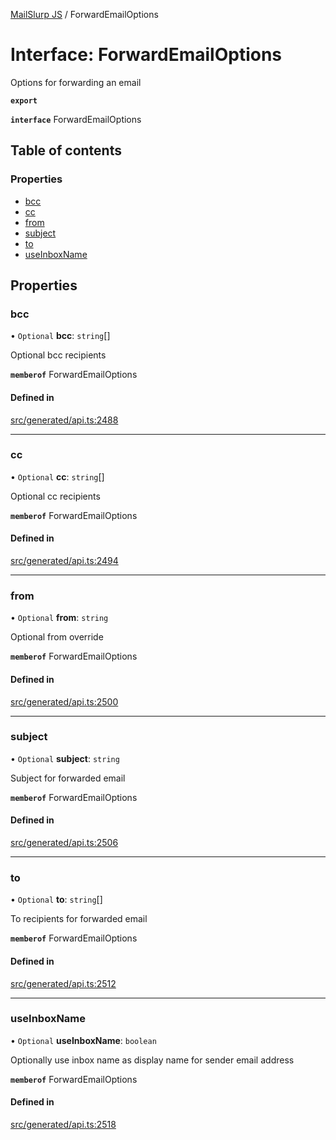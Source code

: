 [MailSlurp JS](../README.md) / ForwardEmailOptions

# Interface: ForwardEmailOptions

Options for forwarding an email

**`export`**

**`interface`** ForwardEmailOptions

## Table of contents

### Properties

- [bcc](ForwardEmailOptions.md#bcc)
- [cc](ForwardEmailOptions.md#cc)
- [from](ForwardEmailOptions.md#from)
- [subject](ForwardEmailOptions.md#subject)
- [to](ForwardEmailOptions.md#to)
- [useInboxName](ForwardEmailOptions.md#useinboxname)

## Properties

### bcc

• `Optional` **bcc**: `string`[]

Optional bcc recipients

**`memberof`** ForwardEmailOptions

#### Defined in

[src/generated/api.ts:2488](https://github.com/mailslurp/mailslurp-client/blob/75eefbf/src/generated/api.ts#L2488)

___

### cc

• `Optional` **cc**: `string`[]

Optional cc recipients

**`memberof`** ForwardEmailOptions

#### Defined in

[src/generated/api.ts:2494](https://github.com/mailslurp/mailslurp-client/blob/75eefbf/src/generated/api.ts#L2494)

___

### from

• `Optional` **from**: `string`

Optional from override

**`memberof`** ForwardEmailOptions

#### Defined in

[src/generated/api.ts:2500](https://github.com/mailslurp/mailslurp-client/blob/75eefbf/src/generated/api.ts#L2500)

___

### subject

• `Optional` **subject**: `string`

Subject for forwarded email

**`memberof`** ForwardEmailOptions

#### Defined in

[src/generated/api.ts:2506](https://github.com/mailslurp/mailslurp-client/blob/75eefbf/src/generated/api.ts#L2506)

___

### to

• `Optional` **to**: `string`[]

To recipients for forwarded email

**`memberof`** ForwardEmailOptions

#### Defined in

[src/generated/api.ts:2512](https://github.com/mailslurp/mailslurp-client/blob/75eefbf/src/generated/api.ts#L2512)

___

### useInboxName

• `Optional` **useInboxName**: `boolean`

Optionally use inbox name as display name for sender email address

**`memberof`** ForwardEmailOptions

#### Defined in

[src/generated/api.ts:2518](https://github.com/mailslurp/mailslurp-client/blob/75eefbf/src/generated/api.ts#L2518)
